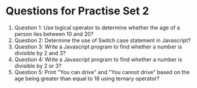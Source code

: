 <h1>Questions for Practise Set 2</h1>

<ol>
    <li>Question 1: Use logical operator to determine whether the age of a person lies between 10 and 20?</li>
    <li>Question 2: Determine the use of Switch case statement in Javascript?</li>
    <li>Question 3: Write a Javascript program to find whether a number is divisible by 2 and 3?</li>
    <li>Question 4: Write a Javascript program to find whether a number is divisible by 2 or 3?</li>
    <li>Question 5: Print "You can drive" and "You cannot drive" based on the age being greater than equal to 18 using ternary operator?</li>
</ol>
